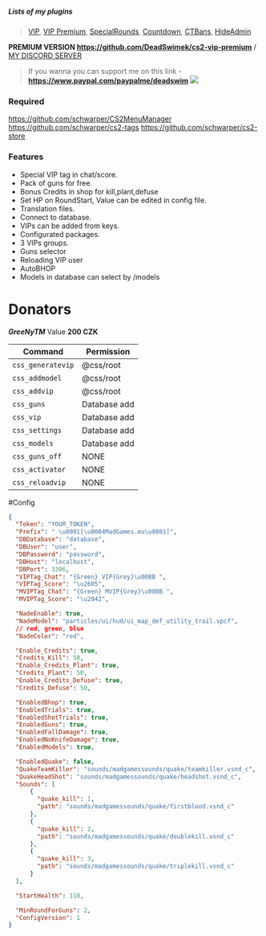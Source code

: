 
##### Lists of my plugins
> [VIP](https://github.com/DeadSwimek/cs2-vip), [VIP Premium](https://github.com/DeadSwimek/cs2-vip-premium), [SpecialRounds](https://github.com/DeadSwimek/cs2-specialrounds), [Countdown](https://github.com/DeadSwimek/cs2-countdown), [CTBans](https://github.com/DeadSwimek/cs2-ctban), [HideAdmin](https://github.com/DeadSwimek/cs2-hideadmin)


                


**PREMIUM VERSION https://github.com/DeadSwimek/cs2-vip-premium** / [MY DISCORD SERVER](https://discord.gg/WNK777rhwg)
> If you wanna you can support me on this link - **https://www.paypal.com/paypalme/deadswim**
![](https://camo.githubusercontent.com/6f4dcc3ce2ec908ab308be1f42581be46c9bb46cc9958637cc6044f640ed835f/68747470733a2f2f63646e2e646973636f72646170702e636f6d2f6174746163686d656e74732f313137363533373237323732343735383634382f313137363533373237323938303630373133382f7669702e706e67)

### Required
https://github.com/schwarper/CS2MenuManager
https://github.com/schwarper/cs2-tags
https://github.com/schwarper/cs2-store

### Features
- Special VIP tag in chat/score. 
- Pack of guns for free.
- Bonus Credits in shop for kill,plant,defuse
- Set HP on RoundStart, Value can be edited in config file.
- Translation files.
- Connect to database.
- VIPs can be added from keys.
- Configurated packages.
- 3 VIPs groups.
- Guns selector
- Reloading VIP user
- AutoBHOP
- Models in database can select by /models


# Donators
***GreeNyTM*** Value **200 CZK**

| Command      | Permission   |
| ------------ | ------------ |
| `css_generatevip`    | @css/root     |
| `css_addmodel`    | @css/root     |
| `css_addvip`    | @css/root     |
| `css_guns`    | Database add     |
| `css_vip`    | Database add     |
| `css_settings`    | Database add     |
| `css_models`    | Database add     |
| `css_guns_off`  | NONE   |
| `css_activator`  | NONE   |
| `css_reloadvip` | NONE  |

#Config

```JSON
{
  "Token": "YOUR_TOKEN",
  "Prefix": " \u0001[\u0004MadGames.eu\u0001]",
  "DBDatabase": "database",
  "DBUser": "user",
  "DBPassword": "password",
  "DBHost": "localhost",
  "DBPort": 3306,
  "VIPTag_Chat": "{Green} VIP{Grey}\u00BB ",
  "VIPTag_Score": "\u2605",
  "MVIPTag_Chat": "{Green} MVIP{Grey}\u00BB ",
  "MVIPTag_Score": "\u2042",

  "NadeEnable": true,
  "NadeModel": "particles/ui/hud/ui_map_def_utility_trail.vpcf",
  // red, green, blue
  "NadeColor": "red",

  "Enable_Credits": true,
  "Credits_Kill": 50,
  "Enable_Credits_Plant": true,
  "Credits_Plant": 50,
  "Enable_Credits_Defuse": true,
  "Credits_Defuse": 50,

  "EnabledBhop": true,
  "EnabledTrials": true,
  "EnabledShotTrials": true,
  "EnabledGuns": true,
  "EnabledFallDamage": true,
  "EnabledNoKnifeDamage": true,
  "EnabledModels": true,

  "EnabledQuake": false,
  "QuakeTeamKiller": "sounds/madgamessounds/quake/teamkiller.vsnd_c",
  "QuakeHeadShot": "sounds/madgamessounds/quake/headshot.vsnd_c",
  "Sounds": [
      {
        "quake_kill": 1,
        "path": "sounds/madgamessounds/quake/firstblood.vsnd_c"
      },
      {
        "quake_kill": 2,
        "path": "sounds/madgamessounds/quake/doublekill.vsnd_c"
      },
      {
        "quake_kill": 3,
        "path": "sounds/madgamessounds/quake/triplekill.vsnd_c"
      }
  ],

  "StartHealth": 110,

  "MinRoundForGuns": 2,
  "ConfigVersion": 1
}
```

